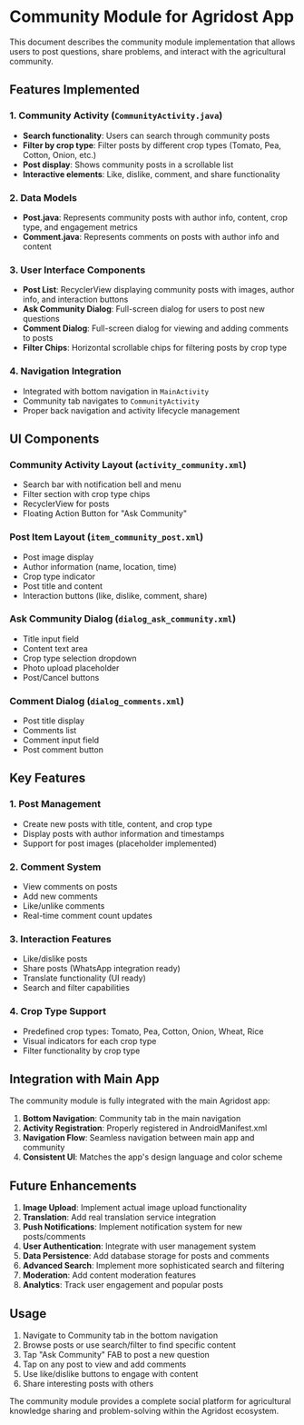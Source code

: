 # Community Module for Agridost App

This document describes the community module implementation that allows users to post questions, share problems, and interact with the agricultural community.

## Features Implemented

### 1. Community Activity (`CommunityActivity.java`)
- **Search functionality**: Users can search through community posts
- **Filter by crop type**: Filter posts by different crop types (Tomato, Pea, Cotton, Onion, etc.)
- **Post display**: Shows community posts in a scrollable list
- **Interactive elements**: Like, dislike, comment, and share functionality

### 2. Data Models
- **Post.java**: Represents community posts with author info, content, crop type, and engagement metrics
- **Comment.java**: Represents comments on posts with author info and content

### 3. User Interface Components
- **Post List**: RecyclerView displaying community posts with images, author info, and interaction buttons
- **Ask Community Dialog**: Full-screen dialog for users to post new questions
- **Comment Dialog**: Full-screen dialog for viewing and adding comments to posts
- **Filter Chips**: Horizontal scrollable chips for filtering posts by crop type

### 4. Navigation Integration
- Integrated with bottom navigation in `MainActivity`
- Community tab navigates to `CommunityActivity`
- Proper back navigation and activity lifecycle management

## UI Components

### Community Activity Layout (`activity_community.xml`)
- Search bar with notification bell and menu
- Filter section with crop type chips
- RecyclerView for posts
- Floating Action Button for "Ask Community"

### Post Item Layout (`item_community_post.xml`)
- Post image display
- Author information (name, location, time)
- Crop type indicator
- Post title and content
- Interaction buttons (like, dislike, comment, share)

### Ask Community Dialog (`dialog_ask_community.xml`)
- Title input field
- Content text area
- Crop type selection dropdown
- Photo upload placeholder
- Post/Cancel buttons

### Comment Dialog (`dialog_comments.xml`)
- Post title display
- Comments list
- Comment input field
- Post comment button

## Key Features

### 1. Post Management
- Create new posts with title, content, and crop type
- Display posts with author information and timestamps
- Support for post images (placeholder implemented)

### 2. Comment System
- View comments on posts
- Add new comments
- Like/unlike comments
- Real-time comment count updates

### 3. Interaction Features
- Like/dislike posts
- Share posts (WhatsApp integration ready)
- Translate functionality (UI ready)
- Search and filter capabilities

### 4. Crop Type Support
- Predefined crop types: Tomato, Pea, Cotton, Onion, Wheat, Rice
- Visual indicators for each crop type
- Filter functionality by crop type

## Integration with Main App

The community module is fully integrated with the main Agridost app:

1. **Bottom Navigation**: Community tab in the main navigation
2. **Activity Registration**: Properly registered in AndroidManifest.xml
3. **Navigation Flow**: Seamless navigation between main app and community
4. **Consistent UI**: Matches the app's design language and color scheme

## Future Enhancements

1. **Image Upload**: Implement actual image upload functionality
2. **Translation**: Add real translation service integration
3. **Push Notifications**: Implement notification system for new posts/comments
4. **User Authentication**: Integrate with user management system
5. **Data Persistence**: Add database storage for posts and comments
6. **Advanced Search**: Implement more sophisticated search and filtering
7. **Moderation**: Add content moderation features
8. **Analytics**: Track user engagement and popular posts

## Usage

1. Navigate to Community tab in the bottom navigation
2. Browse posts or use search/filter to find specific content
3. Tap "Ask Community" FAB to post a new question
4. Tap on any post to view and add comments
5. Use like/dislike buttons to engage with content
6. Share interesting posts with others

The community module provides a complete social platform for agricultural knowledge sharing and problem-solving within the Agridost ecosystem.
